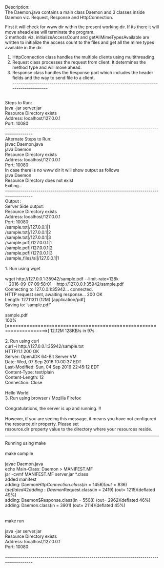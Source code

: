 Description: <br/>
The Daemon.java contains a main class Daemon and 3 classes inside Daemon viz. Request, Response and HttpConnection.<br/>

First it will check for www dir within the present working dir. If its there it will move ahead else will terminate the program.<br/>
2 methods viz. initializeAccessCount and getAllMimeTypesAvailable are written to initialize the access count to the files
and get all the mime types available in the dir.<br/>

1. HttpConnection class handles the multiple clients using multithreading.<br/>
2. Request class processes the request from client. It determines the method type and will move ahead.<br/>
3. Response class handles the Response part which includes the header fields and the way to send file to a client.<br/>
--------------------------------------------------------------------------------------------<br/>
<br/>
Steps to Run:<br/>
java -jar server.jar<br/>
Resource Directory exists<br/>
Address: localhost/127.0.0.1<br/>
Port: 10080<br/>
--------------------------------------------------------------------------------------------
<br/>
Alternate Steps to Run:<br/>
javac Daemon.java<br/>
java Daemon<br/>
Resource Directory exists<br/>
Address: localhost/127.0.0.1<br/>
Port: 10080<br/>
In case there is no www dir it will show output as follows<br/>
java Daemon<br/>
Resource Directory does not exist<br/>
Exiting...<br/>
--------------------------------------------------------------------------------------------
<br/>
Output : <br/>
Server Side output: <br/>
Resource Directory exists<br/>
Address: localhost/127.0.0.1<br/>
Port: 10080<br/>
/sample.txt|/127.0.0.1|1<br/>
/sample.txt|/127.0.0.1|2<br/>
/sample.txt|/127.0.0.1|3<br/>
/sample.pdf|/127.0.0.1|1<br/>
/sample.pdf|/127.0.0.1|2<br/>
/sample.pdf|/127.0.0.1|3<br/>
/sample_files/al|/127.0.0.1|1<br/>
<br/>
1. Run using wget<br/>
<br/>
wget http://127.0.0.1:35942/sample.pdf --limit-rate=128k<br/>
--2016-09-07 09:58:01--  http://127.0.0.1:35942/sample.pdf<br/>
Connecting to 127.0.0.1:35942... connected.<br/>
HTTP request sent, awaiting response... 200 OK<br/>
Length: 12711311 (12M) [application/pdf]<br/>
Saving to: ‘sample.pdf’<br/>
<br/>
sample.pdf                           <br/>
100%[====================================================================>]  12.12M   128KB/s    in 97s <br/>

<br/>
2. Run using curl
<br/>
curl -i http://127.0.0.1:35942/sample.txt<br/>
HTTP/1.1 200 OK<br/>
Server: OpenJDK 64-Bit Server VM<br/>
Date: Wed, 07 Sep 2016 10:00:37 EDT<br/>
Last-Modified: Sun, 04 Sep 2016 22:45:12 EDT<br/>
Content-Type: text/plain<br/>
Content-Length: 12<br/>
Connection: Close<br/>
<br/>
Hello World
<br/>
3. Run using browser / Mozilla Firefox<br/>
<br/>
Congratulations, the server is up and running. !!<br/>
<br/>
However, if you are seeing this message, it means you have not configured the resource.dir property. Please set <br/>resource.dir property value to the directory where your resources reside.<br/>

--------------------------------------------------------------------------------------------

Running using make<br/>
<br/>
make compile<br/>
<br/>
javac Daemon.java<br/>
echo Main-Class: Daemon > MANIFEST.MF<br/>
jar -cvmf MANIFEST.MF server.jar *.class<br/>
added manifest<br/>
adding: Daemon$HttpConnection.class(in = 1456) (out= 836)(deflated 42%)<br/>
adding: Daemon$Request.class(in = 2419) (out= 1215)(deflated 49%)<br/>
adding: Daemon$Response.class(in = 5508) (out= 2962)(deflated 46%)<br/>
adding: Daemon.class(in = 3901) (out= 2114)(deflated 45%)<br/>
<br/>
<br/>
make run<br/>
<br/>
java -jar server.jar<br/>
Resource Directory exists<br/>
Address: localhost/127.0.0.1<br/>
Port: 10080<br/>
<br/>
--------------------------------------------------------------------------------------------<br/>
